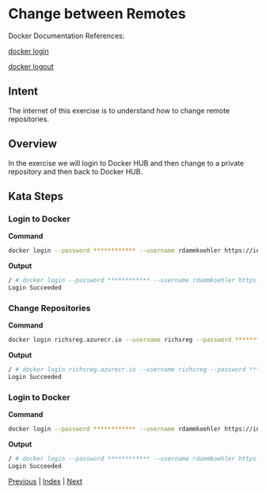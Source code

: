 # Change between Remotes

Docker Documentation References:

[docker login](https://docs.docker.com/engine/reference/commandline/login/)

[docker logout](https://docs.docker.com/engine/reference/commandline/logout/)

## Intent

The internet of this exercise is to understand how to change remote repositories. 

## Overview

In the exercise we will login to Docker HUB and then change to a private repository and then back to Docker HUB.

## Kata Steps

### Login to Docker

**Command**

```bash
docker login --password ************ --username rdammkoehler https://index.docker.io/v1/
```

**Output**

```bash
/ # docker login --password ************ --username rdammkoehler https://index.docker.io/v1/
Login Succeeded
```

### Change Repositories

**Command**

```bash
docker login richsreg.azurecr.io --username richsreg --password ************
```

**Output**

```bash
/ # docker login richsreg.azurecr.io --username richsreg --password ************
Login Succeeded
```

### Login to Docker

**Command**

```bash
docker login --password ************ --username rdammkoehler https://index.docker.io/v1/
```

**Output**

```bash
/ # docker login --password ************ --username rdammkoehler https://index.docker.io/v1/
Login Succeeded
```

[Previous](38_logout.md) | [Index](README.md) | [Next](40_stats.md)
